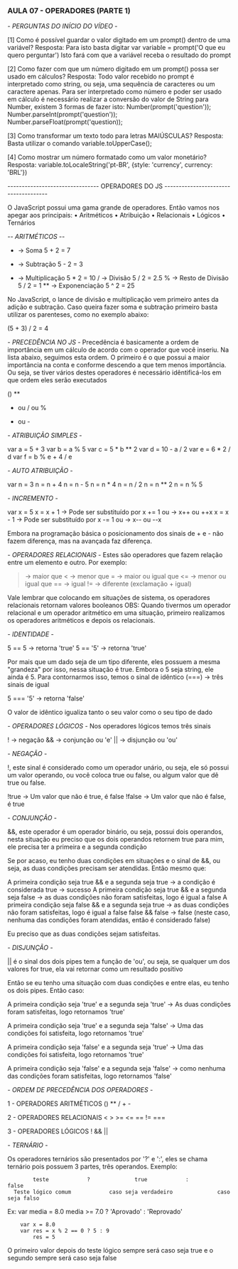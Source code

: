 ### AULA 07 - OPERADORES (PARTE 1)

*- PERGUNTAS DO INÍCIO DO VÍDEO -*

[1] Como é possível guardar o valor digitado em um prompt() dentro de uma variável?
Resposta: Para isto basta digitar
   var variable = prompt('O que eu quero perguntar')
Isto fará com que a variável receba o resultado do prompt

[2] Como fazer com que um número digitado em um prompt() possa ser usado em cálculos?
Resposta: Todo valor recebido no prompt é interpretado como string, ou seja, uma sequência de caracteres ou um caractere apenas. Para ser interpretado como número e poder ser usado em cálculo é necessário realizar a conversão do valor de String para Number, existem 3 formas de fazer isto:
   Number(prompt('question'));
   Number.parseInt(prompt('question'));
   Number.parseFloat(prompt('question));

[3] Como transformar um texto todo para letras MAIÚSCULAS?
Resposta: Basta utilizar o comando variable.toUpperCase();

[4] Como mostrar um número formatado como um valor monetário?
Resposta: variable.toLocaleString('pt-BR', {style: 'currency', currency: 'BRL'})

-------------------------------- OPERADORES DO JS -------------------------------------

O JavaScript possui uma gama grande de operadores. Então vamos nos apegar aos principais:
• Aritméticos
• Atribuição
• Relacionais
• Lógicos
• Ternários

*-- ARITMÉTICOS --*

+ -> Soma                                               5 + 2 = 7
- -> Subtração                                          5 - 2 = 3
* -> Multiplicação                                      5 * 2 = 10
/ -> Divisão                                            5 / 2 = 2.5
% -> Resto de Divisão                                   5 / 2 = 1
** -> Exponenciação                                     5 ^ 2 = 25

 No JavaScript, o lance de divisão e multiplicação vem primeiro antes da adição e subtração. Caso queira fazer soma e subtração primeiro basta utilizar os parenteses, como no exemplo abaixo:

 (5 + 3) / 2 = 4

*- PRECEDÊNCIA NO JS -*
Precedência é basicamente a ordem de importância em um cálculo de acordo com o operador que você inseriu. Na lista abaixo, seguimos esta ordem. O primeiro é o que possui a maior importância na conta e conforme descendo a que tem menos importância. Ou seja, se tiver vários destes operadores é necessário idêntificá-los em que ordem eles serão executados

()
**
* ou / ou %
+ ou - 

*- ATRIBUIÇÃO SIMPLES -*

var a = 5 + 3
var b = a % 5
var c = 5 * b ** 2
var d = 10 - a / 2
var e = 6 * 2 / d
var f = b % e + 4 / e

*- AUTO ATRIBUIÇÃO -*

var n = 3
n = n + 4
n = n - 5
n = n * 4
n = n / 2
n = n ** 2
n = n % 5

*- INCREMENTO -*

var x = 5
x = x + 1 -> Pode ser substituído por x += 1 ou -> x++ ou ++x
x = x - 1 -> Pode ser substituído por x -= 1 ou -> x-- ou --x

Embora na programação básica o posicionamento dos sinais de + e - não fazem diferença, mas na avançada faz diferença.

*- OPERADORES RELACIONAIS -*
Estes são operadores que fazem relação entre um elemento e outro. Por exemplo:

> -> maior que
< -> menor que
>= -> maior ou igual que
<= -> menor ou igual que
== -> igual
!= -> diferente (exclamação + igual)

Vale lembrar que colocando em situações de sistema, os operadores relacionais retornam valores booleanos
OBS: Quando tivermos um operador relacional e um operador aritmético em uma situação, primeiro realizamos os operadores aritméticos e depois os relacionais. 

*- IDENTIDADE -*

5 == 5 -> retorna 'true'
5 == '5' -> retorna 'true'

Por mais que um dado seja de um tipo diferente, eles possuem a mesma "grandeza" por isso, nessa situação é true. Embora o 5 seja string, ele ainda é 5. Para contornarmos isso, temos o sinal de idêntico (===) -> três sinais de igual

5 === '5' -> retorna 'false'

O valor de idêntico igualiza tanto o seu valor como o seu tipo de dado

*- OPERADORES LÓGICOS -*
Nos operadores lógicos temos três sinais

! -> negação
&& -> conjunção ou 'e'
|| -> disjunção ou 'ou'

*- NEGAÇÃO -*

!, este sinal é considerado como um operador unário, ou seja, ele só possui um valor operando, ou você coloca true ou false, ou algum valor que dê true ou false.

!true -> Um valor que não é true, é false
!false -> Um valor que não é false, é true

*- CONJUNÇÃO -*

&&, este operador é um operador binário, ou seja, possui dois operandos, nesta situação eu preciso que os dois operandos retornem true para mim, ele precisa ter a primeira e a segunda condição

Se por acaso, eu tenho duas condições em situações e o sinal de &&, ou seja, as duas condições precisam ser atendidas. Então mesmo que:

A primeira condição seja true && e a segunda seja true -> a condição é considerada true -> sucesso
A primeira condição seja true && e a segunda seja false -> as duas condições não foram satisfeitas, logo é igual a false
A primeira condição seja false && e a segunda seja true -> as duas condições não foram satisfeitas, logo é igual a false
false && false -> false (neste caso, nenhuma das condições foram atendidas, então é considerado false)

Eu preciso que as duas condições sejam satisfeitas.

*- DISJUNÇÃO -*

|| é o sinal dos dois pipes tem a função de 'ou', ou seja, se qualquer um dos valores for true, ela vai retornar como um resultado positivo

Então se eu tenho uma situação com duas condições e entre elas, eu tenho os dois pipes. Então caso:

A primeira condição seja 'true' e a segunda seja 'true' -> As duas condições foram satisfeitas, logo retornamos 'true'

A primeira condição seja 'true' e a segunda seja 'false' -> Uma das condições foi satisfeita, logo retornamos 'true'

A primeira condição seja 'false' e a segunda seja 'true' -> Uma das condições foi satisfeita, logo retornamos 'true'

A primeira condição seja 'false' e a segunda seja 'false' -> como nenhuma das condições foram satisfeitas, logo retornamos 'false'

*- ORDEM DE PRECEDÊNCIA DOS OPERADORES -*

1 - OPERADORES ARITMÉTICOS
() ** / + - 

2 - OPERADORES RELACIONAIS
< > >= <= == != ===

3 - OPERADORES LÓGICOS
! && ||

*- TERNÁRIO -*

Os operadores ternários são presentados por '?' e ':', eles se chama ternário pois possuem 3 partes, três operandos. Exemplo:

            teste            ?              true            :                false 
      Teste lógico comum            caso seja verdadeiro              caso seja falso


Ex:     var media = 8.0
		media >= 7.0 ? 'Aprovado' : 'Reprovado'

		var x = 8.0
		var res = x % 2 == 0 ? 5 : 9
			res = 5

O primeiro valor depois do teste lógico sempre será caso seja true e o segundo sempre será caso seja false